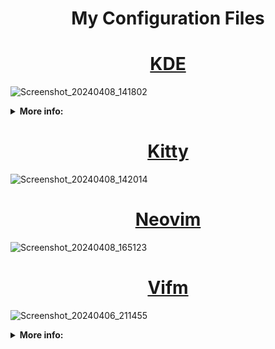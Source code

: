 # <div align="center">My Configuration Files</div>

# <div align="center">[KDE](https://github.com/SylEleuth/gruvbox-plus-kde)</div>
![Screenshot_20240408_141802](https://github.com/SylEleuth/dotfiles/assets/33354262/0f452992-9c46-4e55-bc69-7dc3019d93b5)

<details><summary><b>More info:</b></summary>

- Config files are located in a different <a href="https://github.com/SylEleuth/gruvbox-plus-kde">repo</a>. It's still for 5.27 version but it should be usable in version 6.0 and above, although not tested yet.
- Icon pack is a <a href="https://github.com/SylEleuth/gruvbox-plus-icon-pack">Gruvbox Plus</a>.
- Krunner config is <a href="https://github.com/SylEleuth/dotfiles/tree/master/config/krunner">here</a>. To position it like in the screenshot You have to add custom `Window Rules` in KDE settings (Size & Position).
- Wallpaper by [Hua Lu](https://www.artstation.com/artwork/qAABGD)
</details>

# <div align="center">[Kitty](https://github.com/SylEleuth/dotfiles/tree/master/config/kitty)</div>
![Screenshot_20240408_142014](https://github.com/SylEleuth/dotfiles/assets/33354262/a85c3a05-6c72-4461-8032-e58ce96e431f)

# <div align="center">[Neovim](https://github.com/SylEleuth/dotfiles/tree/master/nvim)</div>
![Screenshot_20240408_165123](https://github.com/SylEleuth/dotfiles/assets/33354262/b333e592-5c1d-4ce2-8bce-37df20a0429e)

# <div align="center">[Vifm](https://github.com/SylEleuth/dotfiles/tree/master/config/vifm)</div>
![Screenshot_20240406_211455](https://github.com/SylEleuth/dotfiles/assets/33354262/bd44a7c2-1e2e-4bd7-b38c-254837473e1e)

<details><summary><b>More info:</b></summary>
<a href="https://github.com/vifm/vifm">Vifm</a> is a file manager with vim key bindings. I use it in a kitty opened in a "scratchpad" with <a href="https://github.com/noctuid/tdrop">tdrop</a>.<br>

`tdrop -maA -w 50% -h 54% -y 46% --monitor DisplayPort-0 kitty --name "dropdown" --config $CONFIG/kitty/kitty-dropdown.conf --session $CONFIG/kitty/startup.conf`

What You see on a screenshot takes a little over than half of the 1920x1080 display.
- `-w` - 50% of display's width
- `-h` - 54% of display's height
- `-y` - opens 46% (approx. 497px) from the top of the display (default 0 for `-x`)
- I'm using two monitors so I had to specify which display to use
- config is a little different comparing to main kitty config (very small details)
</details>
